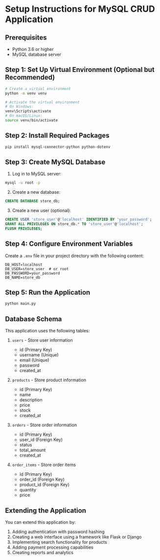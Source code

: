# Setup Instructions for MySQL CRUD Application

## Prerequisites

- Python 3.6 or higher
- MySQL database server

## Step 1: Set Up Virtual Environment (Optional but Recommended)

```bash
# Create a virtual environment
python -m venv venv

# Activate the virtual environment
# On Windows:
venv\Scripts\activate
# On macOS/Linux:
source venv/bin/activate
```

## Step 2: Install Required Packages

```bash
pip install mysql-connector-python python-dotenv
```

## Step 3: Create MySQL Database

1. Log in to MySQL server:

```bash
mysql -u root -p
```

2. Create a new database:

```sql
CREATE DATABASE store_db;
```

3. Create a new user (optional):

```sql
CREATE USER 'store_user'@'localhost' IDENTIFIED BY 'your_password';
GRANT ALL PRIVILEGES ON store_db.* TO 'store_user'@'localhost';
FLUSH PRIVILEGES;
```

## Step 4: Configure Environment Variables

Create a `.env` file in your project directory with the following content:

```
DB_HOST=localhost
DB_USER=store_user  # or root
DB_PASSWORD=your_password
DB_NAME=store_db
```

## Step 5: Run the Application

```bash
python main.py
```

## Database Schema

This application uses the following tables:

1. `users` - Store user information

   - id (Primary Key)
   - username (Unique)
   - email (Unique)
   - password
   - created_at

2. `products` - Store product information

   - id (Primary Key)
   - name
   - description
   - price
   - stock
   - created_at

3. `orders` - Store order information

   - id (Primary Key)
   - user_id (Foreign Key)
   - status
   - total_amount
   - created_at

4. `order_items` - Store order items
   - id (Primary Key)
   - order_id (Foreign Key)
   - product_id (Foreign Key)
   - quantity
   - price

## Extending the Application

You can extend this application by:

1. Adding authentication with password hashing
2. Creating a web interface using a framework like Flask or Django
3. Implementing search functionality for products
4. Adding payment processing capabilities
5. Creating reports and analytics
